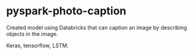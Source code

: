 # pyspark-photo-caption

Created model using Databricks that can caption an image by describing objects in the image. 

Keras, tensorflow, LSTM. 
